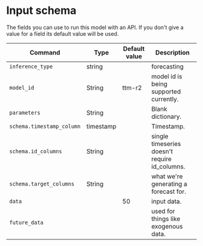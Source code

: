 # Input schema
The fields you can use to run this model with an API. If you don't give a value for a field its default value will be used.

| Command | Type|	Default value | Description |
| --- | --- | --- | --- |
| `inference_type` | string | | forecasting
| `model_id` | String | ttm-r2 | model id is being supported currently.
| `parameters` | String |  | Blank dictionary.
| `schema.timestamp_column` | timestamp | | Timestamp.
| `schema.id_columns` | String | | single timeseries doesn't require id_columns.
| `schema.target_columns` | String | | what we're generating a forecast for.
| `data` |  | 50 | input data.
| `future_data` |  |  | used for things like exogenous data.

